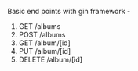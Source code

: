 Basic end points with gin framework -
1. GET /albums
2. POST /albums
3. GET /album/[id]
4. PUT /album/[id]
5. DELETE /album/[id]